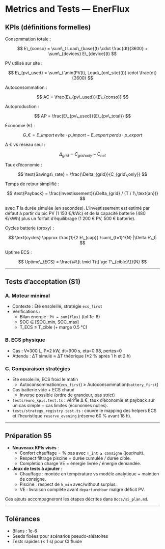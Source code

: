 # Metrics and Tests — EnerFlux

## KPIs (définitions formelles)

Consommation totale :

$$
E\_{conso} = \sum\_t Load\_{base}(t) \cdot \frac{dt}{3600} + \sum\_{devices} E\_{device}(t)
$$

PV utilisé sur site :

$$
E\_{pv\_used} = \sum\_t \min(PV(t), Load\_{on\_site}(t)) \cdot \frac{dt}{3600}
$$

Autoconsommation :

$$
AC = \frac{E\_{pv\_used}}{E\_{conso}}
$$

Autoproduction :

$$
AP = \frac{E\_{pv\_used}}{E\_{pv\_total}}
$$

Économie (€) :

$$
G\_{€} = E\_{import\,evite} \cdot p\_{import} - E\_{export\,perdu} \cdot p\_{export}
$$

Δ € vs réseau seul :

$$
\Delta_{grid} = C_{grid\,only} - C_{net}
$$

Taux d’économie :

$$
\text{Savings\_rate} = \frac{\Delta_{grid}}{C_{grid\,only}}
$$

Temps de retour simplifié :

$$
\text{Payback} = \frac{Investissement}{\Delta_{grid} / (T / 1\,\text{an})}
$$

avec $T$ la durée simulée (en secondes). L’investissement est estimé par défaut à partir du pic PV (1 150 €/kWc) et de la capacité batterie (480 €/kWh) plus un forfait d’équilibrage (1 200 € PV, 500 € batterie).

Cycles batterie (proxy) :

$$
\text{cycles} \approx \frac{1}{2 E\_{cap}} \sum\_{t=1}^{N} |\Delta E\_t|
$$

Uptime ECS :

$$
Uptime\_{ECS} = \frac{\#\{t \mid T(t) \ge T\_{cible}\}}{N}
$$

---

## Tests d’acceptation (S1)

### A. Moteur minimal
- Contexte : Été ensoleillé, stratégie `ecs_first`
- Vérifications :
  - Bilan énergie : `PV = sum(flux)` (tol 1e-6)
  - SOC ∈ [SOC_min, SOC_max]
  - T_ECS ≤ T_cible (+ marge 0.5 °C)

### B. ECS physique
- Cas : V=300 L, P=2 kW, dt=900 s, eta=0.98, pertes=0
- Attendu : ΔT simulé ≈ ΔT théorique (±2 % après 1 h et 2 h)

### C. Comparaison stratégies
- Été ensoleillé, ECS froid le matin
  - Autoconsommation(`ecs_first`) ≥ Autoconsommation(`battery_first`)
- Cas batterie vide + ECS chaud
  - Inverse possible (ordre de grandeur, pas strict)
- `tests/euro_kpis.test.ts` : vérifie Δ €, taux d’économie et payback sur un cas simple + cas limites (économies nulles).
- `tests/strategy_registry.test.ts` : couvre le mapping des helpers ECS et l’heuristique `reserve_evening` (réserve 60 % avant 18 h).

---

## Préparation S5
- **Nouveaux KPIs visés** :
  - Confort chauffage = % pas avec `T_int ≥ consigne` (jour/nuit).
  - Respect filtrage piscine = durée cumulée / durée cible.
  - Completion charge VE = énergie livrée / énergie demandée.
- **Jeux de tests à ajouter** :
  - Chauffage : montée en température vs modèle analytique + maintien de consigne.
  - Piscine : respect de `h_min` avec/without surplus.
  - VE : livraison complète avant `departureHour` malgré déficit PV.

Ces ajouts accompagneront les étapes décrites dans `Docs/s5_plan.md`.

---

## Tolérances
- Bilans : 1e-6
- Seeds fixées pour scénarios pseudo-aléatoires
- Tests rapides (< 1 s) pour CI fluide
